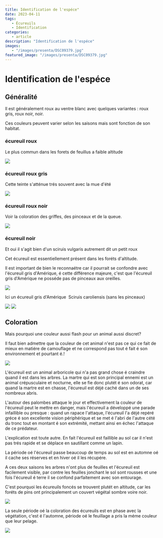```yaml
---
title: Identification de l'espéce"
date: 2023-04-11
tags: 
   - Écureuils
   - Identification
categories:
   - article
description: "Identification de l'espéce"
images:
   - "/images/presenta/DSC09379.jpg"
featured_image: "/images/presenta/DSC09379.jpg"
---
```


# Identification de l'espéce

## Généralité 

Il est généralement roux au ventre blanc avec quelques variantes : roux gris, roux noir, noir. 

Ces couleurs peuvent varier selon les saisons mais sont fonction de son habitat. 


### écureuil roux 
Le plus commun dans les forets de feuillus a faible altitude 

![](/images/presenta/DSC09149.jpg) 


### écureuil roux gris 

Cette teinte s'atténue trés souvent avec la mue d'été 

![](/images/presenta/raw206.jpg) 


### écureuil roux noir 

Voir la coloration des griffes, des pinceaux et de la queue. 

![](/images/presenta/raw93.jpg) 


### écureuil noir 
Et oui il s'agit bien d'un sciruis vulgaris autrement dit un petit roux  

Cet écureuil est essentiellement présent dans les foréts d'altitude.

Il est important de bien le reconnaétre car il pourrait se confondre avec l'écureuil gris d'Amérique, é cette différence majeure, c'est que l'écureuil gris d'Amérique ne posséde pas de pinceaux aux oreilles.

![](/images/premorph_fichiers/TOP0463.jpg) 


Ici un écureuil gris d'Amérique  Sciruis caroliensis (sans les pinceaux)

![](autres/DSC04375.JPG)
![](autres/DSC04368.JPG) 



## Coloration 

Mais pourquoi une couleur aussi flash pour un animal aussi discret? 

Il faut bien admettre que la couleur de cet animal n'est pas ce qui ce fait de mieux en matiére de camouflage et ne correspond pas tout é fait é son environnement et pourtant é.! 

![](/images/presenta/DSC06900.jpg) 

L'écureuil est un animal arboricole qui n'a pas grand chose é craindre quand il est dans les arbres. La martre qui est son principal ennemi est un animal crépusculaire et nocturne, elle se fie donc plutét é son odorat, car quand la martre est en chasse, l'écureuil est déjé caché dans un de ses nombreux abris. 

L'autour des palombes attaque le jour et effectivement la couleur de l'écureuil peut le mettre en danger, mais l'écureuil a développé une parade infaillible ou presque : quand un rapace l'attaque, l'écureuil l'a déjé repéré gréce é son excellente vision périphérique et se met é l'abri de l'autre cété du tronc tout en montant é son extrémité, mettant ainsi en échec l'attaque de ce prédateur. 

L'explication est toute autre. En fait l'écureuil est faillible au sol car il n'est pas trés rapide et se déplace en sautillant comme un lapin.  

La période oé l'écureuil passe beaucoup de temps au sol est en automne oé il cache ses réserves et en hiver oé il les récupére.  

A ces deux saisons les arbres n'ont plus de feuilles et l'écureuil est facilement visible, par contre les feuilles jonchant le sol sont rousses et une fois l'écureuil é terre il se confond parfaitement avec son entourage. 

C'est pourquoi les écureuils foncés se trouvent plutét en altitude, car les foréts de pins ont principalement un couvert végétal sombre voire noir. 

![](/images/presenta/raw18.jpg) 

La seule période oé la coloration des écureuils est en phase avec la végétation, c'est é l'automne, période oé le feuillage a pris la méme couleur que leur pelage. 

![](/images/presenta/DSC07826.jpg) 


